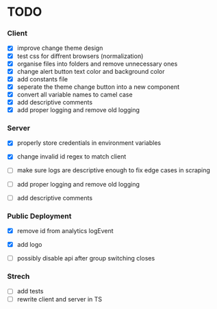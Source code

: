 # TODO

### Client
- [x] improve change theme design
- [x] test css for diffrent browsers (normalization)
- [x] organise files into folders and remove unnecessary ones 
- [x] change alert button text color and background color
- [x] add constants file
- [x] seperate the theme change button into a new component
- [x] convert all variable names to camel case
- [x] add descriptive comments
- [x] add proper logging and remove old logging

### Server
- [x] properly store credentials in environment variables
- [x] change invalid id regex to match client
- [ ] make sure logs are descriptive enough to fix edge cases in scraping
- [ ] add proper logging and remove old logging
- [ ] add descriptive comments


### Public Deployment
- [x] remove id from analytics logEvent
- [x] add logo
- [ ] possibly disable api after group switching closes


### Strech
- [ ] add tests
- [ ] rewrite client and server in TS